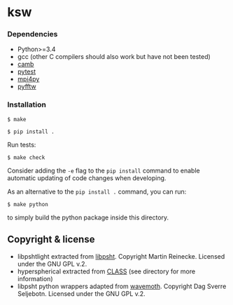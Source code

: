 # ksw

### Dependencies

- Python>=3.4
- gcc (other C compilers should also work but have not been tested)
- [camb](https://camb.readthedocs.io/en/latest/)
- [pytest](https://pypi.org/project/pytest/)
- [mpi4py](https://pypi.org/project/mpi4py/)
- [pyfftw](https://pypi.org/project/pyFFTW/)

### Installation


```
$ make
```

```
$ pip install .
```

Run tests:

```
$ make check
```

Consider adding the `-e` flag to the `pip install` command to enable automatic 
updating of code changes when developing.

As an alternative to the `pip install .` command, you can run:

```
$ make python
```

to simply build the python package inside this directory.

## Copyright & license
- libpshtlight extracted from [libpsht](http://sourceforge.net/projects/libpsht/). Copyright Martin Reinecke. Licensed under the GNU GPL v.2.
- hyperspherical extracted from [CLASS](https://github.com/lesgourg/class_public) (see directory for more information)
- libpsht python wrappers adapted from [wavemoth](https://github.com/wavemoth/wavemoth/tree/a236048034913cffbbc99a9fe7f96b2d88caa739). Copyright Dag Sverre Seljebotn. Licensed under the GNU GPL v.2.


